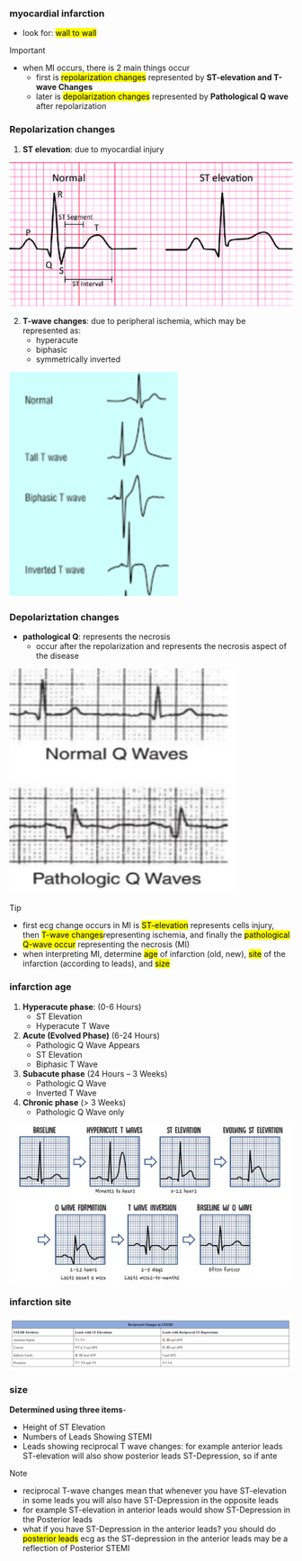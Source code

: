 ### myocardial infarction
- look for: <mark>wall to wall</mark>

> [!IMPORTANT]
> - when MI occurs, there is 2 main things occur
>   - first is <mark>repolarization changes</mark> represented by **ST-elevation and T-wave Changes**
>   - later is <mark>depolarization changes</mark> represented by **Pathological Q wave** after repolarization

### Repolarization changes
1. **ST elevation**: due to myocardial injury

![](./imgs/ST-elevation.png)

2. **T-wave changes**: due to peripheral ischemia, which may be represented as:
    - hyperacute
    - biphasic
    - symmetrically inverted

<img src="./imgs/abnormal-Twave.png" width="300px" height="400px">

### Depolariztation changes
- **pathological Q**: represents the necrosis
    - occur after the repolarization and represents the necrosis aspect of the disease 

<img src="./imgs/pathological-Q.png" width="400px" height="400px">

> [!TIP]
> - first ecg change occurs in MI is <mark>ST-elevation</mark> represents cells injury, then <mark>T-wave changes</mark>representing ischemia, and finally the <mark>pathological Q-wave occur</mark> representing the necrosis (MI)
> - when interpreting MI, determine <mark>age</mark> of infarction (old, new), <mark>site</mark> of the infarction (according to leads), and <mark>size</mark>

### infarction age
1. **Hyperacute phase**:  (0-6 Hours)
    - ST Elevation
    - Hyperacute T Wave
2. **Acute (Evolved Phase)** (6-24 Hours)
    - Pathologic Q Wave Appears
    - ST Elevation
    - Biphasic T Wave
3. **Subacute phase** (24 Hours – 3 Weeks)
    - Pathologic Q Wave
    - Inverted T Wave
4. **Chronic phase** (> 3 Weeks)
    - Pathologic Q Wave only

![](./imgs/infarctionAge.png)

### infarction site

![](./imgs/Site.png)

### size
**Determined using three items**- 
- Height of ST Elevation
- Numbers of Leads Showing STEMI
- Leads showing reciprocal T wave changes: for example anterior leads ST-elevation will also show posterior leads ST-Depression, so if ante

> [!NOTE]
> - reciprocal T-wave changes mean that whenever you have ST-elevation in some leads you will also have ST-Depression in the opposite leads
> - for example ST-elevation in anterior leads would show ST-Depression in the Posterior leads
> - what if you have ST-Depression in the anterior leads? you should do <mark>posterior leads</mark> ecg as the ST-depression in the anterior leads may be a reflection of Posterior STEMI